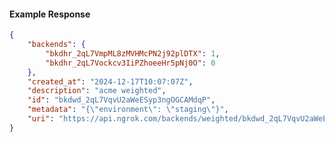 <!-- Code generated for API Clients. DO NOT EDIT. -->

#### Example Response

```json
{
	"backends": {
		"bkdhr_2qL7VmpML8zMVHMcPN2j92plDTX": 1,
		"bkdhr_2qL7Vockcv3IiPZhoeeHr5pNj0O": 0
	},
	"created_at": "2024-12-17T10:07:07Z",
	"description": "acme weighted",
	"id": "bkdwd_2qL7VqvU2aWeESyp3ngOGCAMdqP",
	"metadata": "{\"environment\": \"staging\"}",
	"uri": "https://api.ngrok.com/backends/weighted/bkdwd_2qL7VqvU2aWeESyp3ngOGCAMdqP"
}
```
